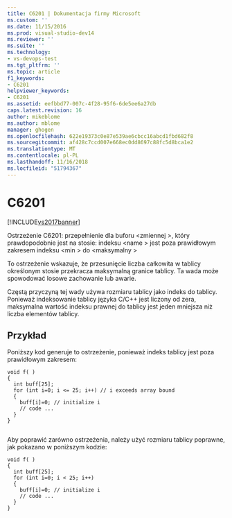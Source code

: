 ```yaml
---
title: C6201 | Dokumentacja firmy Microsoft
ms.custom: ''
ms.date: 11/15/2016
ms.prod: visual-studio-dev14
ms.reviewer: ''
ms.suite: ''
ms.technology:
- vs-devops-test
ms.tgt_pltfrm: ''
ms.topic: article
f1_keywords:
- C6201
helpviewer_keywords:
- C6201
ms.assetid: eefbbd77-007c-4f28-95f6-6de5ee6a27db
caps.latest.revision: 16
author: mikeblome
ms.author: mblome
manager: ghogen
ms.openlocfilehash: 622e19373c0e87e539ae6cbcc16abcd1fbd682f8
ms.sourcegitcommit: af428c7ccd007e668ec0dd8697c88fc5d8bca1e2
ms.translationtype: MT
ms.contentlocale: pl-PL
ms.lasthandoff: 11/16/2018
ms.locfileid: "51794367"
---
```

# <a name="c6201"></a>C6201
[!INCLUDE[vs2017banner](../includes/vs2017banner.md)]

Ostrzeżenie C6201: przepełnienie dla buforu \<zmiennej >, który prawdopodobnie jest na stosie: indeksu \<name > jest poza prawidłowym zakresem indeksu \<min > do \<maksymalny >  
  
 To ostrzeżenie wskazuje, że przesunięcie liczba całkowita w tablicy określonym stosie przekracza maksymalną granice tablicy. Ta wada może spowodować losowe zachowanie lub awarie.  
  
 Częstą przyczyną tej wady używa rozmiaru tablicy jako indeks do tablicy. Ponieważ indeksowanie tablicy języka C/C++ jest liczony od zera, maksymalna wartość indeksu prawnej do tablicy jest jeden mniejsza niż liczba elementów tablicy.  
  
## <a name="example"></a>Przykład  
 Poniższy kod generuje to ostrzeżenie, ponieważ indeks tablicy jest poza prawidłowym zakresem:  
  
```  
void f( )  
{  
  int buff[25];  
  for (int i=0; i <= 25; i++) // i exceeds array bound  
  {  
    buff[i]=0; // initialize i  
    // code ...  
  }  
}  
  
```  
  
 Aby poprawić zarówno ostrzeżenia, należy użyć rozmiaru tablicy poprawne, jak pokazano w poniższym kodzie:  
  
```  
void f( )  
{  
  int buff[25];  
  for (int i=0; i < 25; i++)  
  {  
    buff[i]=0; // initialize i  
    // code ...  
  }  
}  
```



